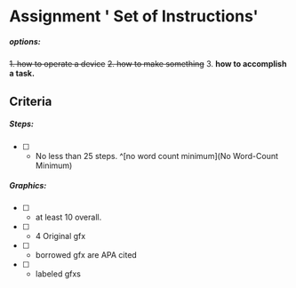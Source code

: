# Assignment  ' Set of Instructions' 
##### options:
~~1.	how to operate a device~~ 
~~2.	how to make something~~
3.	**how to accomplish a task.**

## Criteria

#####  Steps:
- [ ] - No less than 25 steps. ^[no word count minimum](No  Word-Count Minimum)

##### Graphics:
- [ ] 	-	at least 10 overall.
- [ ] 	-	4 Original gfx
- [ ] 	- borrowed gfx are APA cited
- [ ] 	- labeled gfxs

<!--stackedit_data:
eyJoaXN0b3J5IjpbLTc5MTk3MjA3M119
-->